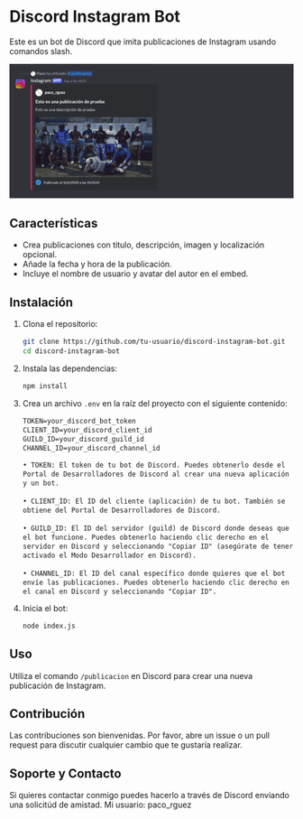 # Discord Instagram Bot

Este es un bot de Discord que imita publicaciones de Instagram usando comandos slash.

![Discord Instagram Bot](example.png)

## Características

- Crea publicaciones con título, descripción, imagen y localización opcional.
- Añade la fecha y hora de la publicación.
- Incluye el nombre de usuario y avatar del autor en el embed.

## Instalación

1. Clona el repositorio:
    ```sh
    git clone https://github.com/tu-usuario/discord-instagram-bot.git
    cd discord-instagram-bot
    ```

2. Instala las dependencias:
    ```sh
    npm install
    ```

3. Crea un archivo `.env` en la raíz del proyecto con el siguiente contenido:
    ```plaintext
    TOKEN=your_discord_bot_token
    CLIENT_ID=your_discord_client_id
    GUILD_ID=your_discord_guild_id
    CHANNEL_ID=your_discord_channel_id
    ```

    ```plaintext
    • TOKEN: El token de tu bot de Discord. Puedes obtenerlo desde el Portal de Desarrolladores de Discord al crear una nueva aplicación y un bot.

    • CLIENT_ID: El ID del cliente (aplicación) de tu bot. También se obtiene del Portal de Desarrolladores de Discord.

    • GUILD_ID: El ID del servidor (guild) de Discord donde deseas que el bot funcione. Puedes obtenerlo haciendo clic derecho en el servidor en Discord y seleccionando "Copiar ID" (asegúrate de tener activado el Modo Desarrollador en Discord).
    
    • CHANNEL_ID: El ID del canal específico donde quieres que el bot envíe las publicaciones. Puedes obtenerlo haciendo clic derecho en el canal en Discord y seleccionando "Copiar ID".
    ```

4. Inicia el bot:
    ```sh
    node index.js
    ```

## Uso

Utiliza el comando `/publicacion` en Discord para crear una nueva publicación de Instagram.

## Contribución

Las contribuciones son bienvenidas. Por favor, abre un issue o un pull request para discutir cualquier cambio que te gustaría realizar.

## Soporte y Contacto

Si quieres contactar conmigo puedes hacerlo a través de Discord enviando una solicitúd de amistad. Mi usuario: paco_rguez
